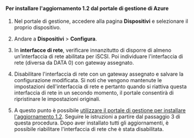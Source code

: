 <!--author=SharS last changed: 9/17/15-->

#### Per installare l'aggiornamento 1.2 dal portale di gestione di Azure

1. Nel portale di gestione, accedere alla pagina **Dispositivi** e selezionare il proprio dispositivo.
 
2. Andare a **Dispositivi** > **Configura**.

3. In **interfacce di rete**, verificare innanzitutto di disporre di almeno un’interfaccia di rete abilitata per iSCSI. Poi individuare l'interfaccia di rete (diversa da DATA 0) con gateway assegnato.

4. Disabilitare l'interfaccia di rete con un gateway assegnato e salvare la configurazione modificata. Si noti che vengono mantenute le impostazioni dell'interfaccia di rete e pertanto quando si riattiva questa interfaccia di rete in un secondo momento, il portale consentirà di ripristinare le impostazioni originali.

7. A questo punto è possibile [utilizzare il portale di gestione per installare l'aggiornamento 1.2](#use-the-management-portal-to-install-update-1). Seguire le istruzioni a partire dal passaggio 3 di questa procedura. Dopo aver installato tutti gli aggiornamenti, è possibile riabilitare l'interfaccia di rete che è stata disabilitata.

<!---HONumber=Oct15_HO3-->